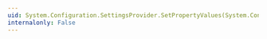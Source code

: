 ```yaml
---
uid: System.Configuration.SettingsProvider.SetPropertyValues(System.Configuration.SettingsContext,System.Configuration.SettingsPropertyValueCollection)
internalonly: False
---
```

